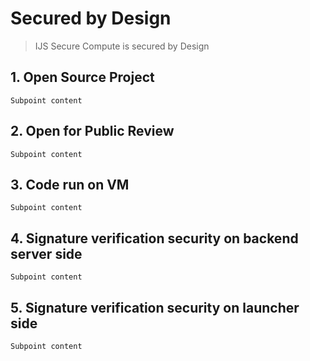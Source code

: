 # Secured by Design
>IJS Secure Compute is secured by Design

## 1. Open Source Project
    Subpoint content

## 2. Open for Public Review
    Subpoint content

## 3. Code run on VM
    Subpoint content

## 4. Signature verification security on backend server side
    Subpoint content

## 5. Signature verification security on launcher side
    Subpoint content

